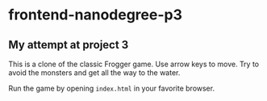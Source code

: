 # frontend-nanodegree-p3
## My attempt at project 3

This is a clone of the classic Frogger game.
Use arrow keys to move. Try to avoid the monsters and get all the way to the water.

Run the game by opening `index.html` in your favorite browser.